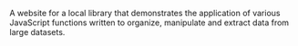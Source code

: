 A website for a local library that demonstrates the application of various JavaScript functions written to organize, manipulate and extract data from large datasets.
